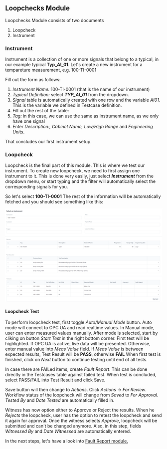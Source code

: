 ## Loopchecks Module
Loopchecks Module consists of two documents
1. Loopcheck
2. Instrument

### Instrument

Instrument is a collection of one or more signals that belong to a typical, in our example typical **Typ_AI_01**.
Let's create a new instrument for a tempareture measurement, e.g. 100-TI-0001

Fill out the form as follows:

1. _Instrument Name:_ 100-TI-0001 (that is the name of our instrument)
2. _Typical Definition:_ select **_TYP_AI_01_** from the dropdown.
3. _Signal_ table is automatically created with one row and the variable _AI01_. This is the variable we defined in Testcase definition.
4. Fill out the rest of the table:
  1. _Tag:_ in this case, we can use the same as instrument name, as we only have one signal
  2. Enter _Description:, Cabinet Name, Low/High Range_ and _Engineering Units_.

That concludes our first instrument setup.

### Loopcheck

Loopcheck is the final part of this module. This is where we test our instrument. To create new loopcheck, we need to first assign one instrument to it.
This is done very easily, just select _**Instrument**_ from the dropdown menu, or start typing and the filter will automatically select the corresponding signals for you.

So let's select **100-TI-0001**
The rest of the information will be automatically fetched and you should see something like this:

![](img/loopcheck.png)

#### Loopcheck Test

To perform loopcheck test, first toggle _Auto/Manual Mode_ button. Auto mode will connect to OPC UA and read realtime values. In Manual mode, user can enter measured values manually. After mode is selected, start by cliking on button _Start Test_ in the right bottom corner.
First test will be highlighted. If OPC UA is active, live data will be presented. Otherwise, enter manual value into _Meas Value_ field. If _Meas Value_ is between expected results, Test Result will be **PASS**, otherwise **FAIL**
When first test is finished, click on _Next_ button to continue testing until end of all tests.

In case there are FAILed items, create _Fault Report_. This can be done directly in the Testcases table against failed test. When test is concluded, select PASS/FAIL into Test Result and click Save. 

Save button will then change to _Actions_. Click _Actions_ -> _For Review_. Workflow status of the loopcheck will change from _Saved_ to _For Approval_. 
_Tested By_ and _Date Tested_ are automatically filled in.

Witness has now option either to Approve or Reject the results. When he _Rejects_ the loopcheck, user has the option to retest the loopcheck and send it again for approval.
Once the witness selects _Approve_, loopcheck will be submitted and can't be changed anymore. Also, in this step, fields _Witnessed By_ and _Date Witnessed_ are automatically entered.

In the next steps, let's have a look into [Fault Report module.](fault_report.md)
